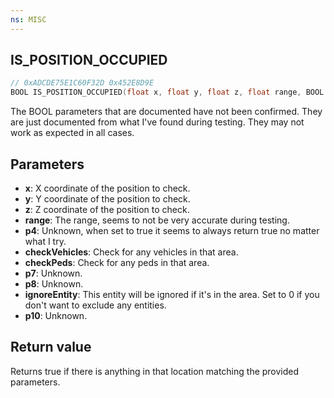 ```yaml
---
ns: MISC
---
```

## IS_POSITION_OCCUPIED

```c
// 0xADCDE75E1C60F32D 0x452E8D9E
BOOL IS_POSITION_OCCUPIED(float x, float y, float z, float range, BOOL p4, BOOL checkVehicles, BOOL checkPeds, BOOL p7, BOOL p8, Entity ignoreEntity, BOOL p10);
```

The BOOL parameters that are documented have not been confirmed. They are just documented from what I've found during testing. They may not work as expected in all cases.

## Parameters
* **x**: X coordinate of the position to check.
* **y**: Y coordinate of the position to check.
* **z**: Z coordinate of the position to check.
* **range**: The range, seems to not be very accurate during testing.
* **p4**: Unknown, when set to true it seems to always return true no matter what I try.
* **checkVehicles**: Check for any vehicles in that area.
* **checkPeds**: Check for any peds in that area.
* **p7**: Unknown.
* **p8**: Unknown.
* **ignoreEntity**: This entity will be ignored if it's in the area. Set to 0 if you don't want to exclude any entities.
* **p10**: Unknown.

## Return value
Returns true if there is anything in that location matching the provided parameters.
